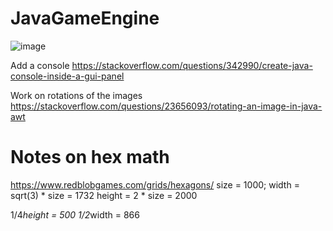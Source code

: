 # JavaGameEngine
![image](https://user-images.githubusercontent.com/26101774/68071920-ed24fc80-fd3c-11e9-97db-6d9277273280.png)



Add a console
https://stackoverflow.com/questions/342990/create-java-console-inside-a-gui-panel

Work on rotations of the images
https://stackoverflow.com/questions/23656093/rotating-an-image-in-java-awt


# Notes on hex math
https://www.redblobgames.com/grids/hexagons/
size = 1000;
width = sqrt(3) * size = 1732
height = 2 * size = 2000

1/4*height = 500
1/2*width = 866